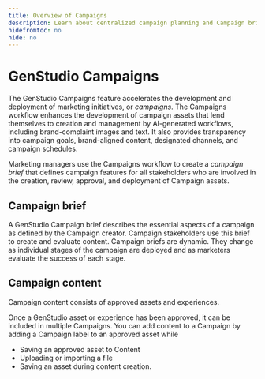 ```yaml
---
title: Overview of Campaigns
description: Learn about centralized campaign planning and Campaign brief creation.
hidefromtoc: no
hide: no
---
```


# GenStudio Campaigns

The GenStudio Campaigns feature accelerates the development and deployment of marketing initiatives, or _campaigns_. The Campaigns workflow enhances the development of campaign assets that lend themselves to creation and management by AI-generated workflows, including brand-complaint images and text. It also provides transparency into campaign goals, brand-aligned content, designated channels, and campaign schedules. 

Marketing managers use the Campaigns workflow to create a _campaign brief_ that defines campaign features for all stakeholders who are involved in the creation, review, approval, and deployment of Campaign assets.

## Campaign brief

A GenStudio Campaign brief describes the essential aspects of a campaign as defined by the Campaign creator. Campaign stakeholders use this brief to create and evaluate content. Campaign briefs are dynamic. They change as individual stages of the campaign are deployed and as marketers evaluate the success of each stage. 

## Campaign content

Campaign content consists of approved assets and experiences. 

Once a GenStudio asset or experience has been approved, it can be included in multiple Campaigns. You can add content to a Campaign by adding a Campaign label to an approved asset while

* Saving an approved asset to Content
* Uploading or importing a file
* Saving an asset during content creation.
